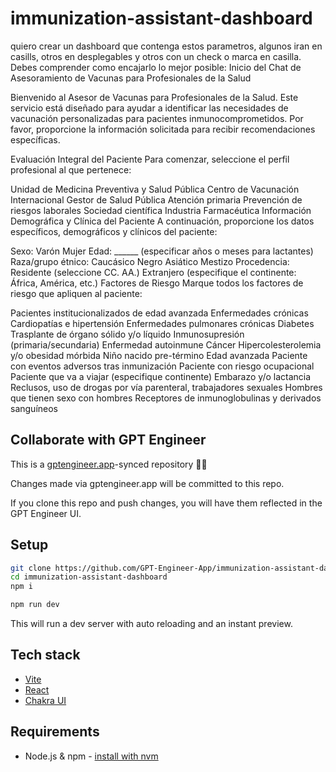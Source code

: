 # immunization-assistant-dashboard

quiero crear un dashboard que contenga estos parametros, algunos iran en casills, otros en desplegables y otros con un check o marca en casilla. Debes comprender como encajarlo lo mejor posible:
Inicio del Chat de Asesoramiento de Vacunas para Profesionales de la Salud

Bienvenido al Asesor de Vacunas para Profesionales de la Salud. Este servicio está diseñado para ayudar a identificar las necesidades de vacunación personalizadas para pacientes inmunocomprometidos. Por favor, proporcione la información solicitada para recibir recomendaciones específicas.

Evaluación Integral del Paciente
Para comenzar, seleccione el perfil profesional al que pertenece:

 Unidad de Medicina Preventiva y Salud Pública
 Centro de Vacunación Internacional
 Gestor de Salud Pública
 Atención primaria
 Prevención de riesgos laborales
 Sociedad científica
 Industria Farmacéutica
Información Demográfica y Clínica del Paciente
A continuación, proporcione los datos específicos, demográficos y clínicos del paciente:

Sexo:
 Varón
 Mujer
Edad: ______ (especificar años o meses para lactantes)
Raza/grupo étnico:
 Caucásico
 Negro
 Asiático
 Mestizo
Procedencia:
 Residente (seleccione CC. AA.)
 Extranjero (especifique el continente: África, América, etc.)
Factores de Riesgo
Marque todos los factores de riesgo que apliquen al paciente:

 Pacientes institucionalizados de edad avanzada
 Enfermedades crónicas
 Cardiopatías e hipertensión
 Enfermedades pulmonares crónicas
 Diabetes
 Trasplante de órgano sólido y/o líquido
 Inmunosupresión (primaria/secundaria)
 Enfermedad autoinmune
 Cáncer
 Hipercolesterolemia y/o obesidad mórbida
 Niño nacido pre-término
 Edad avanzada
 Paciente con eventos adversos tras inmunización
 Paciente con riesgo ocupacional
 Paciente que va a viajar (especifique continente)
 Embarazo y/o lactancia
 Reclusos, uso de drogas por vía parenteral, trabajadores sexuales
 Hombres que tienen sexo con hombres
 Receptores de inmunoglobulinas y derivados sanguíneos


## Collaborate with GPT Engineer

This is a [gptengineer.app](https://gptengineer.app)-synced repository 🌟🤖

Changes made via gptengineer.app will be committed to this repo.

If you clone this repo and push changes, you will have them reflected in the GPT Engineer UI.

## Setup

```sh
git clone https://github.com/GPT-Engineer-App/immunization-assistant-dashboard.git
cd immunization-assistant-dashboard
npm i
```

```sh
npm run dev
```

This will run a dev server with auto reloading and an instant preview.

## Tech stack

- [Vite](https://vitejs.dev/)
- [React](https://react.dev/)
- [Chakra UI](https://chakra-ui.com/)

## Requirements

- Node.js & npm - [install with nvm](https://github.com/nvm-sh/nvm#installing-and-updating)
